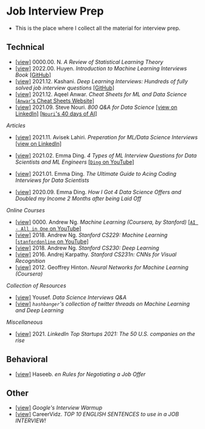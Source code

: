 # Job Interview Prep
 
 * This is the place where I collect all the material for interview prep.

## Technical
 
 * [[view]](https://gitlab.com/oameed/ml_statisticallearning_scikitlearn) 0000.00. N. _A Review of Statistical Learning Theory_  
 * [[view]](https://huyenchip.com/ml-interviews-book/) 2022.00. Huyen. _Introduction to Machine Learning Interviews Book_ [[GitHub]](https://github.com/chiphuyen/ml-interviews-book)  
 * [[view]](https://arxiv.org/abs/2201.00650) 2021.12. Kashani. _Deep Learning Interviews: Hundreds of fully solved job interview questions_ [[GitHub]](https://github.com/BoltzmannEntropy/interviews.ai)  
 * [[view]](Doc/Other%20Cheat%20Sheets/2021.12.%20Anwar.%20ML%20Cheat%20Sheets.pdf) 2021.12. Aqeel Anwar. _Cheat Sheets for ML and Data Science_ [[`Anwar`'s Cheat Sheets Website]](https://sites.google.com/view/datascience-cheat-sheets)  
 * [[view]](Doc/LinkedIn%20Posts/2021.09.%20Steve%20Nouri.%20800%20Q%26A%20for%20Data%20Science.pdf) 2021.09. Steve Nouri. _800 Q&A for Data Science_ [[view on LinkedIn]](https://www.linkedin.com/posts/stevenouri_800-data-science-questions-activity-6848586458236882944-chhK) [[`Nouri`'s 40 days of AI]](https://www.linkedin.com/pulse/40-days-ai-steve-nouri/)  

_Articles_
 * [[view]](Doc/LinkedIn%20Posts/2021.11.%20Lahiri.%20Preperation%20for%20ML%20and%20Data%20Science%20Interviews.pdf) 2021.11. Avisek Lahiri. _Preperation for ML/Data Science Interviews_ [[view on LinkedIn]](https://www.linkedin.com/posts/activity-6869873358796845056-h_T_)  
 * [[view]](https://towardsai.net/p/machine-learning/4-types-of-machine-learning-interview-questions-for-data-scientists-and-machine-learning-engineers-b8135805ce1b) 2021.02. Emma Ding. _4 Types of ML Interview Questions for Data Scientists and ML Engineers_ [[`Ding` on YouTube]](https://www.youtube.com/watch?v=21E-bUnGQQ4&list=PLY1Fi4XflWSsLoOQr-Ee2R4qRFejtCFRh&index=1)  
 * [[view]](https://towardsdatascience.com/the-ultimate-guide-to-acing-coding-interviews-for-data-scientists-d45c99d6bddc) 2021.01. Emma Ding. _The Ultimate Guide to Acing Coding Interviews for Data Scientists_  

 * [[view]](https://towardsdatascience.com/how-i-got-4-data-science-offers-and-doubled-my-income-2-months-after-being-laid-off-b3b6d2de6938) 2020.09. Emma Ding. _How I Got 4 Data Science Offers and Doubled my Income 2 Months after being Laid Off_  

_Online Courses_
 * [[view]](https://www.youtube.com/playlist?list=PLLssT5z_DsK-h9vYZkQkYNWcItqhlRJLN) 0000. Andrew Ng. _Machine Learning (Coursera, by Stanford)_ [[`AI - All in One` on YouTube]](https://www.youtube.com/c/ArtificialIntelligenceAllinOne/featured)  
 * [[view]](https://www.youtube.com/playlist?list=PLoROMvodv4rMiGQp3WXShtMGgzqpfVfbU) 2018. Andrew Ng. _Stanford CS229: Machine Learning_ [[`stanfordonline` on YouTube]](https://www.youtube.com/user/stanfordonline/featured)  
 * [[view]](https://www.youtube.com/playlist?list=PLoROMvodv4rOABXSygHTsbvUz4G_YQhOb) 2018. Andrew Ng. _Stanford CS230: Deep Learning_  
 * [[view]](https://www.youtube.com/playlist?list=PLkt2uSq6rBVctENoVBg1TpCC7OQi31AlC) 2016. Andrej Karpathy. _Stanford CS231n: CNNs for Visual Recognition_  
 * [[view]](https://www.youtube.com/playlist?list=PLoRl3Ht4JOcdU872GhiYWf6jwrk_SNhz9) 2012. Geoffrey Hinton. _Neural Networks for Machine Learning (Coursera)_  

_Collection of Resources_
 * [[view]](https://www.kaggle.com/general/300249) Yousef. _Data Science Interviews Q&A_  
 * [[view]](https://github.com/hashbanger/Twitter) _`hashbanger`'s collection of twitter threads on Machine Learning and Deep Learning_  

_Miscellaneous_
 * [[view]](https://www.linkedin.com/pulse/linkedin-top-startups-2021-50-us-companies-rise-linkedin-news) 2021. _LinkedIn Top Startups 2021: The 50 U.S. companies on the rise_  

## Behavioral
* [[view]](https://haseebq.com/my-ten-rules-for-negotiating-a-job-offer/) Haseeb. _en Rules for Negotiating a Job Offer_  

## Other
* [[view]](https://grow.google/certificates/interview-warmup/) _Google's Interview Warmup_  
* [[view]](https://youtu.be/sMfyW7Y-n7k) CareerVidz. _TOP 10 ENGLISH SENTENCES to use in a JOB INTERVIEW!_  

